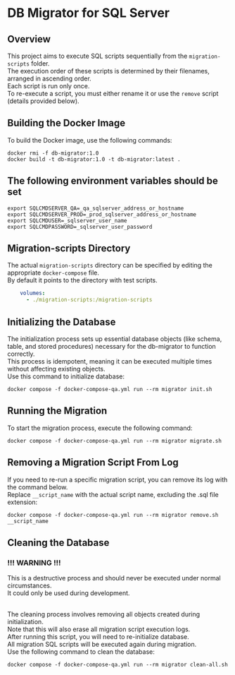 # DB Migrator for SQL Server

## Overview
This project aims to execute SQL scripts sequentially from the `migration-scripts` folder. <br>
The execution order of these scripts is determined by their filenames, arranged in ascending order. <br>
Each script is run only once. <br>
To re-execute a script, you must either rename it or use the `remove` script (details provided below). <br>

## Building the Docker Image
To build the Docker image, use the following commands:
```shell
docker rmi -f db-migrator:1.0
docker build -t db-migrator:1.0 -t db-migrator:latest .
```

## The following environment variables should be set
```shell
export SQLCMDSERVER_QA=_qa_sqlserver_address_or_hostname
export SQLCMDSERVER_PROD=_prod_sqlserver_address_or_hostname
export SQLCMDUSER=_sqlserver_user_name
export SQLCMDPASSWORD=_sqlserver_user_password
```

## Migration-scripts Directory
The actual `migration-scripts` directory can be specified by editing the appropriate `docker-compose` file.<br>
By default it points to the directory with test scripts.
```yaml
    volumes:
      - ./migration-scripts:/migration-scripts
```

## Initializing the Database
The initialization process sets up essential database objects (like schema, table, and stored procedures) necessary for the db-migrator to function correctly. <br>
This process is idempotent, meaning it can be executed multiple times without affecting existing objects. <br>
Use this command to initialize database:
```shell
docker compose -f docker-compose-qa.yml run --rm migrator init.sh
```

## Running the Migration
To start the migration process, execute the following command:
```shell
docker compose -f docker-compose-qa.yml run --rm migrator migrate.sh
```

## Removing a Migration Script From Log
If you need to re-run a specific migration script, you can remove its log with the command below. <br>
Replace `__script_name` with the actual script name, excluding the .sql file extension:
```shell
docker compose -f docker-compose-qa.yml run --rm migrator remove.sh __script_name
```

## Cleaning the Database
### !!! WARNING !!!
This is a destructive process and should never be executed under normal circumstances.<br>
It could only be used during development.<br><br>

The cleaning process involves removing all objects created during initialization. <br>
Note that this will also erase all migration script execution logs. <br>
After running this script, you will need to re-initialize database. <br>
All migration SQL scripts will be executed again during migration. <br>
Use the following command to clean the database:
```shell
docker compose -f docker-compose-qa.yml run --rm migrator clean-all.sh
```